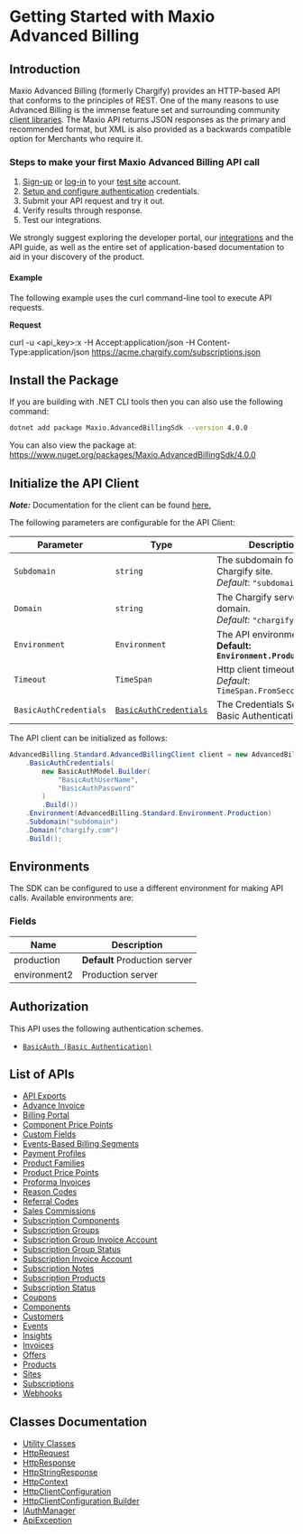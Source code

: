 
# Getting Started with Maxio Advanced Billing

## Introduction

Maxio Advanced Billing (formerly Chargify) provides an HTTP-based API that conforms to the principles of REST.
One of the many reasons to use Advanced Billing is the immense feature set and surrounding community [client libraries](page:development-tools/client-libraries).
The Maxio API returns JSON responses as the primary and recommended format, but XML is also provided as a backwards compatible option for Merchants who require it.

### Steps to make your first Maxio Advanced Billing API call

1. [Sign-up](https://app.chargify.com/signup/maxio-billing-sandbox) or [log-in](https://app.chargify.com/login.html) to your [test site](https://maxio-chargify.zendesk.com/hc/en-us/articles/5405553861773-Testing-Intro) account.
2. [Setup and configure authentication](https://maxio-chargify.zendesk.com/hc/en-us/articles/5405281550477-API-Keys#api) credentials.
3. Submit your API request and try it out.
4. Verify results through response.
5. Test our integrations.

We strongly suggest exploring the developer portal, our [integrations](https://www.maxio.com/integrations) and the API guide, as well as the entire set of application-based documentation to aid in your discovery of the product.

#### Example

The following example uses the curl command-line tool to execute API requests.

**Request**

curl -u <api_key>:x -H Accept:application/json -H Content-Type:application/json https://acme.chargify.com/subscriptions.json

## Install the Package

If you are building with .NET CLI tools then you can also use the following command:

```bash
dotnet add package Maxio.AdvancedBillingSdk --version 4.0.0
```

You can also view the package at:
https://www.nuget.org/packages/Maxio.AdvancedBillingSdk/4.0.0

## Initialize the API Client

**_Note:_** Documentation for the client can be found [here.](https://www.github.com/maxio-com/ab-dotnet-sdk/tree/4.0.0/doc/client.md)

The following parameters are configurable for the API Client:

| Parameter | Type | Description |
|  --- | --- | --- |
| `Subdomain` | `string` | The subdomain for your Chargify site.<br>*Default*: `"subdomain"` |
| `Domain` | `string` | The Chargify server domain.<br>*Default*: `"chargify.com"` |
| `Environment` | `Environment` | The API environment. <br> **Default: `Environment.Production`** |
| `Timeout` | `TimeSpan` | Http client timeout.<br>*Default*: `TimeSpan.FromSeconds(120)` |
| `BasicAuthCredentials` | [`BasicAuthCredentials`](https://www.github.com/maxio-com/ab-dotnet-sdk/tree/4.0.0/doc/$a/https://www.github.com/maxio-com/ab-dotnet-sdk/tree/4.0.0/basic-authentication.md) | The Credentials Setter for Basic Authentication |

The API client can be initialized as follows:

```csharp
AdvancedBilling.Standard.AdvancedBillingClient client = new AdvancedBilling.Standard.AdvancedBillingClient.Builder()
    .BasicAuthCredentials(
        new BasicAuthModel.Builder(
            "BasicAuthUserName",
            "BasicAuthPassword"
        )
        .Build())
    .Environment(AdvancedBilling.Standard.Environment.Production)
    .Subdomain("subdomain")
    .Domain("chargify.com")
    .Build();
```

## Environments

The SDK can be configured to use a different environment for making API calls. Available environments are:

### Fields

| Name | Description |
|  --- | --- |
| production | **Default** Production server |
| environment2 | Production server |

## Authorization

This API uses the following authentication schemes.

* [`BasicAuth (Basic Authentication)`](https://www.github.com/maxio-com/ab-dotnet-sdk/tree/4.0.0/doc/$a/https://www.github.com/maxio-com/ab-dotnet-sdk/tree/4.0.0/basic-authentication.md)

## List of APIs

* [API Exports](https://www.github.com/maxio-com/ab-dotnet-sdk/tree/4.0.0/doc/controllers/api-exports.md)
* [Advance Invoice](https://www.github.com/maxio-com/ab-dotnet-sdk/tree/4.0.0/doc/controllers/advance-invoice.md)
* [Billing Portal](https://www.github.com/maxio-com/ab-dotnet-sdk/tree/4.0.0/doc/controllers/billing-portal.md)
* [Component Price Points](https://www.github.com/maxio-com/ab-dotnet-sdk/tree/4.0.0/doc/controllers/component-price-points.md)
* [Custom Fields](https://www.github.com/maxio-com/ab-dotnet-sdk/tree/4.0.0/doc/controllers/custom-fields.md)
* [Events-Based Billing Segments](https://www.github.com/maxio-com/ab-dotnet-sdk/tree/4.0.0/doc/controllers/events-based-billing-segments.md)
* [Payment Profiles](https://www.github.com/maxio-com/ab-dotnet-sdk/tree/4.0.0/doc/controllers/payment-profiles.md)
* [Product Families](https://www.github.com/maxio-com/ab-dotnet-sdk/tree/4.0.0/doc/controllers/product-families.md)
* [Product Price Points](https://www.github.com/maxio-com/ab-dotnet-sdk/tree/4.0.0/doc/controllers/product-price-points.md)
* [Proforma Invoices](https://www.github.com/maxio-com/ab-dotnet-sdk/tree/4.0.0/doc/controllers/proforma-invoices.md)
* [Reason Codes](https://www.github.com/maxio-com/ab-dotnet-sdk/tree/4.0.0/doc/controllers/reason-codes.md)
* [Referral Codes](https://www.github.com/maxio-com/ab-dotnet-sdk/tree/4.0.0/doc/controllers/referral-codes.md)
* [Sales Commissions](https://www.github.com/maxio-com/ab-dotnet-sdk/tree/4.0.0/doc/controllers/sales-commissions.md)
* [Subscription Components](https://www.github.com/maxio-com/ab-dotnet-sdk/tree/4.0.0/doc/controllers/subscription-components.md)
* [Subscription Groups](https://www.github.com/maxio-com/ab-dotnet-sdk/tree/4.0.0/doc/controllers/subscription-groups.md)
* [Subscription Group Invoice Account](https://www.github.com/maxio-com/ab-dotnet-sdk/tree/4.0.0/doc/controllers/subscription-group-invoice-account.md)
* [Subscription Group Status](https://www.github.com/maxio-com/ab-dotnet-sdk/tree/4.0.0/doc/controllers/subscription-group-status.md)
* [Subscription Invoice Account](https://www.github.com/maxio-com/ab-dotnet-sdk/tree/4.0.0/doc/controllers/subscription-invoice-account.md)
* [Subscription Notes](https://www.github.com/maxio-com/ab-dotnet-sdk/tree/4.0.0/doc/controllers/subscription-notes.md)
* [Subscription Products](https://www.github.com/maxio-com/ab-dotnet-sdk/tree/4.0.0/doc/controllers/subscription-products.md)
* [Subscription Status](https://www.github.com/maxio-com/ab-dotnet-sdk/tree/4.0.0/doc/controllers/subscription-status.md)
* [Coupons](https://www.github.com/maxio-com/ab-dotnet-sdk/tree/4.0.0/doc/controllers/coupons.md)
* [Components](https://www.github.com/maxio-com/ab-dotnet-sdk/tree/4.0.0/doc/controllers/components.md)
* [Customers](https://www.github.com/maxio-com/ab-dotnet-sdk/tree/4.0.0/doc/controllers/customers.md)
* [Events](https://www.github.com/maxio-com/ab-dotnet-sdk/tree/4.0.0/doc/controllers/events.md)
* [Insights](https://www.github.com/maxio-com/ab-dotnet-sdk/tree/4.0.0/doc/controllers/insights.md)
* [Invoices](https://www.github.com/maxio-com/ab-dotnet-sdk/tree/4.0.0/doc/controllers/invoices.md)
* [Offers](https://www.github.com/maxio-com/ab-dotnet-sdk/tree/4.0.0/doc/controllers/offers.md)
* [Products](https://www.github.com/maxio-com/ab-dotnet-sdk/tree/4.0.0/doc/controllers/products.md)
* [Sites](https://www.github.com/maxio-com/ab-dotnet-sdk/tree/4.0.0/doc/controllers/sites.md)
* [Subscriptions](https://www.github.com/maxio-com/ab-dotnet-sdk/tree/4.0.0/doc/controllers/subscriptions.md)
* [Webhooks](https://www.github.com/maxio-com/ab-dotnet-sdk/tree/4.0.0/doc/controllers/webhooks.md)

## Classes Documentation

* [Utility Classes](https://www.github.com/maxio-com/ab-dotnet-sdk/tree/4.0.0/doc/utility-classes.md)
* [HttpRequest](https://www.github.com/maxio-com/ab-dotnet-sdk/tree/4.0.0/doc/http-request.md)
* [HttpResponse](https://www.github.com/maxio-com/ab-dotnet-sdk/tree/4.0.0/doc/http-response.md)
* [HttpStringResponse](https://www.github.com/maxio-com/ab-dotnet-sdk/tree/4.0.0/doc/http-string-response.md)
* [HttpContext](https://www.github.com/maxio-com/ab-dotnet-sdk/tree/4.0.0/doc/http-context.md)
* [HttpClientConfiguration](https://www.github.com/maxio-com/ab-dotnet-sdk/tree/4.0.0/doc/http-client-configuration.md)
* [HttpClientConfiguration Builder](https://www.github.com/maxio-com/ab-dotnet-sdk/tree/4.0.0/doc/http-client-configuration-builder.md)
* [IAuthManager](https://www.github.com/maxio-com/ab-dotnet-sdk/tree/4.0.0/doc/i-auth-manager.md)
* [ApiException](https://www.github.com/maxio-com/ab-dotnet-sdk/tree/4.0.0/doc/api-exception.md)

